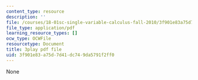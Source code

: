 ```yaml
---
content_type: resource
description: ''
file: /courses/18-01sc-single-variable-calculus-fall-2010/3f901e83a75d7d41dc749da5791f2ff0_kCPVBl953eY.pdf
file_type: application/pdf
learning_resource_types: []
ocw_type: OCWFile
resourcetype: Document
title: 3play pdf file
uid: 3f901e83-a75d-7d41-dc74-9da5791f2ff0
---
```

None

